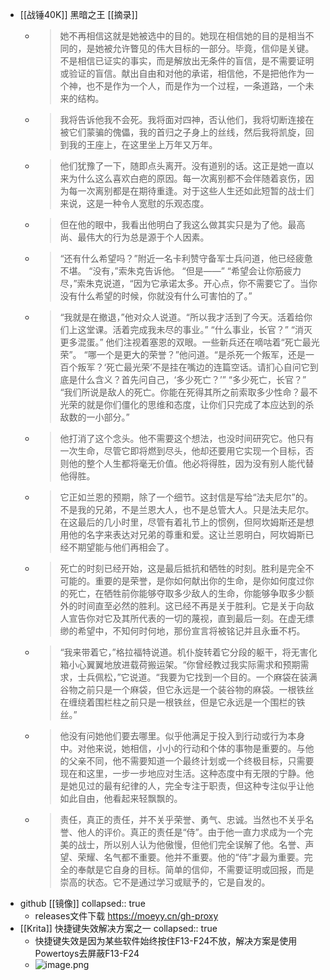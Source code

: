 - [[战锤40K]] 黑暗之王 [[摘录]]
	- > 她不再相信这就是她被选中的目的。她现在相信她的目的是相当不同的，是她被允许瞥见的伟大目标的一部分。毕竟，信仰是关键。不是相信已证实的事实，而是解放出无条件的盲信，是不需要证明或验证的盲信。献出自由和对他的承诺，相信他，不是把他作为一个神，也不是作为一个人，而是作为一个过程，一条道路，一个未来的结构。
	- > 我将告诉他我不会死。我将面对四神，否认他们，我将切断连接在被它们蒙骗的傀儡，我的首归之子身上的丝线，然后我将凯旋，回到我的王座上，在这里坐上万年又万年。
	- > 他们犹豫了一下，随即点头离开。没有道别的话。这正是她一直以来为什么这么喜欢白疤的原因。每一次离别都不会伴随着哀伤，因为每一次离别都是在期待重逢。对于这些人生还如此短暂的战士们来说，这是一种令人宽慰的乐观态度。
	- > 但在他的眼中，我看出他明白了我这么做其实只是为了他。最高尚、最伟大的行为总是源于个人因素。
	- > “还有什么希望吗？”附近一名卡利赞守备军士兵问道，他已经疲惫不堪。
	  > “没有，”索朱克告诉他。
	  > “但是——”
	  > “希望会让你筋疲力尽，”索朱克说道，“因为它承诺太多。开心点，你不需要它了。当你没有什么希望的时候，你就没有什么可害怕的了。”
	- > “我就是在撤退，”他对众人说道。“所以我才活到了今天。活着给你们上这堂课。活着完成我未尽的事业。”
	  “什么事业，长官？”
	  “消灭更多混蛋。”
	  他们注视着塞恩的双眼。一些新兵还在嘀咕着“死亡最光荣”。
	  “哪一个是更大的荣誉？”他问道。“是杀死一个叛军，还是一百个叛军？‘死亡最光荣’不是挂在嘴边的连篇空话。请扪心自问它到底是什么含义？首先问自己，‘多少死亡？’”
	  “多少死亡，长官？”
	  “我们所说是敌人的死亡。你能在死得其所之前索取多少性命？最不光荣的就是你们僵化的思维和态度，让你们只完成了本应达到的杀敌数的一小部分。”
	- > 他打消了这个念头。他不需要这个想法，也没时间研究它。他只有一次生命，尽管它即将燃到尽头，他却还要用它实现一个目标，否则他的整个人生都将毫无价值。他必将得胜，因为没有别人能代替他得胜。
	- > 它正如兰恩的预期，除了一个细节。这封信是写给“法夫尼尔”的。不是我的兄弟，不是兰恩大人，也不是总管大人。只是法夫尼尔。在这最后的几小时里，尽管有着礼节上的惯例，但阿坎姆斯还是想用他的名字来表达对兄弟的尊重和爱。这让兰恩明白，阿坎姆斯已经不期望能与他们再相会了。
	- > 死亡的时刻已经开始，这是最后抵抗和牺牲的时刻。胜利是完全不可能的。重要的是荣誉，是你如何献出你的生命，是你如何度过你的死亡，在牺牲前你能够夺取多少敌人的生命，你能够争取多少额外的时间直至必然的胜利。这已经不再是关于胜利。它是关于向敌人宣告你对它及其所代表的一切的蔑视，直到最后一刻。在虚无缥缈的希望中，不知何时何地，那份宣言将被铭记并且永垂不朽。
	- > “我来带着它，”格拉福特说道。机仆旋转着它分段的躯干，将无害化箱小心翼翼地放进载荷搬运架。“你曾经教过我实际需求和预期需求，士兵佩松，”它说道。“我要为它找到一个目的。一个麻袋在装满谷物之前只是一个麻袋，但它永远是一个装谷物的麻袋。一根铁丝在缠绕着围栏柱之前只是一根铁丝，但是它永远是一个围栏的铁丝。”
	- > 他没有问她他们要去哪里。似乎他满足于投入到行动或行为本身中。对他来说，她相信，小小的行动和个体的事物是重要的。与他的父亲不同，他不需要知道一个最终计划或一个终极目标，只需要现在和这里，一步一步地应对生活。这种态度中有无限的宁静。他是她见过的最有纪律的人，完全专注于职责，但这种专注似乎让他如此自由，他看起来轻飘飘的。
	- > 责任，真正的责任，并不关乎荣誉、勇气、忠诚。当然也不关乎名誉、他人的评价。真正的责任是“侍”。由于他一直力求成为一个完美的战士，所以别人认为他傲慢，但他们完全误解了他。名誉、声望、荣耀、名气都不重要。他并不重要。他的“侍”才最为重要。完全的奉献是它自身的目标。简单的信仰，不需要证明或回报，而是崇高的状态。它不是通过学习或赋予的，它是自发的。
- github [[镜像]]
  collapsed:: true
	- releases文件下载 <https://moeyy.cn/gh-proxy>
- [[Krita]] 快捷键失效解决方案之一
  collapsed:: true
	- 快捷键失效是因为某些软件始终按住F13-F24不放，解决方案是使用Powertoys去屏蔽F13-F24
	- ![image.png](../assets/image_1720839494786_0.png)